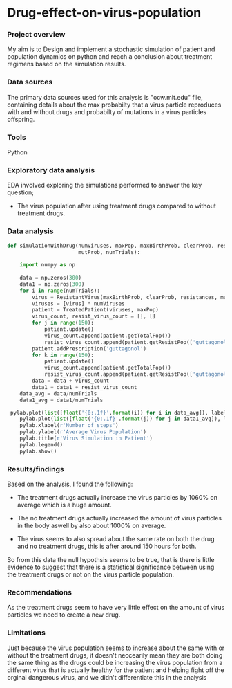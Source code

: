 # Drug-effect-on-virus-population
### Project overview

My aim is to Design and implement a stochastic simulation of patient and population dynamics on python and reach a conclusion about treatment regimens based on the simulation results.

### Data sources 

The primary data sources used for this analysis is "ocw.mit.edu" file, containing details about the max probabilty that a virus particle reproduces with and without drugs and probabilty of mutations in a virus particles offspring.

### Tools

Python

### Exploratory data analysis

EDA involved exploring the simulations performed to answer the key question;

- The virus population after using treatment drugs compared to without treatment drugs.

### Data analysis

```Python
def simulationWithDrug(numViruses, maxPop, maxBirthProb, clearProb, resistances,
                       mutProb, numTrials):
   
    import numpy as np
    
    data = np.zeros(300)
    data1 = np.zeros(300)
    for i in range(numTrials):
        virus = ResistantVirus(maxBirthProb, clearProb, resistances, mutProb)
        viruses = [virus] * numViruses
        patient = TreatedPatient(viruses, maxPop)
        virus_count, resist_virus_count = [], []
        for j in range(150):
            patient.update()
            virus_count.append(patient.getTotalPop())
            resist_virus_count.append(patient.getResistPop(['guttagonol']))
        patient.addPrescription('guttagonol')
        for k in range(150):
            patient.update()
            virus_count.append(patient.getTotalPop())
            resist_virus_count.append(patient.getResistPop(['guttagonol']))
        data = data + virus_count
        data1 = data1 + resist_virus_count
    data_avg = data/numTrials
    data1_avg = data1/numTrials

 pylab.plot(list([float('{0:.1f}'.format(i)) for i in data_avg]), label = r'Non-resistant population')
    pylab.plot(list([float('{0:.1f}'.format(j)) for j in data1_avg]), label = r'drug Resistant population')
    pylab.xlabel(r'Number of steps')
    pylab.ylabel(r'Average Virus Population')
    pylab.title(r'Virus Simulation in Patient')
    pylab.legend()
    pylab.show()
```
### Results/findings

Based on the analysis, I found the following:

- The treatment drugs actually increase the virus particles by 1060% on average which is a huge amount.

- The no treatment drugs actually increased the amount of virus particles in the body aswell by also about 1000% on average.

- The virus seems to also spread about the same rate on both the drug and no treatment drugs, this is after around 150 hours for both.

So from this data the null hypothsis seems to be true, that is there is little evidence to suggest that there is a statistical significance between using the treatment drugs or not on the virus particle population.

### Recommendations

As the treatment drugs seem to have very little effect on the amount of virus particles we need to create a new drug.

### Limitations

Just because the virus population seems to increase about the same with or without the treatment drugs, it doesn't neccearily mean they are both doing the same thing as the drugs could be increasing the virus population from a different virus that is actually healthy for the patient and helping fight off the orginal dangerous virus, and we didn't differentiate this in the analysis
